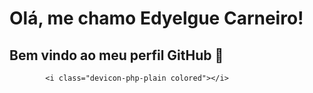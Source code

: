 # Olá, me chamo Edyelgue Carneiro! 
## Bem vindo ao meu perfil GitHub 👋


            <i class="devicon-php-plain colored"></i>
          
